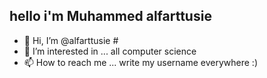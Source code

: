 ##   hello i'm Muhammed alfarttusie


- 👋 Hi, I’m @alfarttusie #
- 👀 I’m interested in ... all computer science
- 📫 How to reach me ... write my username everywhere :)
